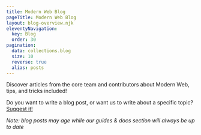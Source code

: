 ```yaml
---
title: Modern Web Blog
pageTitle: Modern Web Blog
layout: blog-overview.njk
eleventyNavigation:
  key: Blog
  order: 30
pagination:
  data: collections.blog
  size: 10
  reverse: true
  alias: posts
---
```


Discover articles from the core team and contributors about Modern Web, tips, and tricks included!

Do you want to write a blog post, or want us to write about a specific topic? [Suggest it!](https://github.com/modernweb-dev/web/issues/new?title=[blog%20post]%20Write%20about%20...&labels=blog%20post&body=I%20would%20like%20to%20write%20about...)

_Note: blog posts may age while our guides & docs section will always be up to date_
